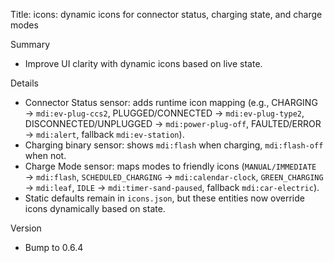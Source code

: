 Title: icons: dynamic icons for connector status, charging state, and charge modes

Summary
- Improve UI clarity with dynamic icons based on live state.

Details
- Connector Status sensor: adds runtime icon mapping (e.g., CHARGING → `mdi:ev-plug-ccs2`, PLUGGED/CONNECTED → `mdi:ev-plug-type2`, DISCONNECTED/UNPLUGGED → `mdi:power-plug-off`, FAULTED/ERROR → `mdi:alert`, fallback `mdi:ev-station`).
- Charging binary sensor: shows `mdi:flash` when charging, `mdi:flash-off` when not.
- Charge Mode sensor: maps modes to friendly icons (`MANUAL/IMMEDIATE` → `mdi:flash`, `SCHEDULED_CHARGING` → `mdi:calendar-clock`, `GREEN_CHARGING` → `mdi:leaf`, `IDLE` → `mdi:timer-sand-paused`, fallback `mdi:car-electric`).
- Static defaults remain in `icons.json`, but these entities now override icons dynamically based on state.

Version
- Bump to 0.6.4

